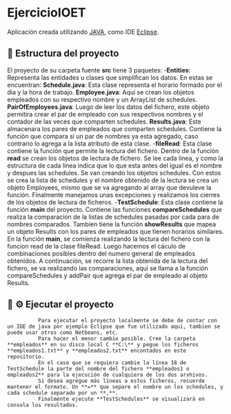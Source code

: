 # EjercicioIOET

Aplicación creada utilizando [JAVA](https://www.java.com/es/), como IDE [Eclipse](https://www.eclipse.org/).

## :page_facing_up: Estructura del proyecto
El proyecto de su carpeta fuente **src** tiene 3 paquetes:
-**Entities**: Representa las entidades u clases que simplifican los datos. En estas se encuentran:
               **Schedule.java**: Esta clase representa el horario formado por el dia y la hora de trabajo.
               **Employee.java**: Aquí se crean los objetos empleados con su respectivo nombre y un ArrayList de schedules.
               **PairOfEmployees.java**: Luego de leer los datos del fichero, este objeto permitira crear el par de empleado con sus respectivos nombres y el contador de las veces que comparten schedules.
               **Results.java**: Este almacenara los pares de empleados que comparten schedules. Contiene la función que compara si un par de nombres ya esta agregado, caso contrario lo agrega a la lista atributo de esta clase.
-**fileRead**: Esta clase contiene la función que permite la lectura del fichero.
               Dentro de la función **read** se crean los objetos de lectura de fichero. Se lee cada linea, y como la estructura de cada línea indica que lo que esta antes del igual es el nombre y despues las schedules.
               Se van creando los objetos schedules. Con estos se crea la lista de schedules y el nombre obtenido de la lectura se crea un objeto Employees, mismo que se va agregando al array que devuleve la función.
               Finalmente manejamos unas excepciones y realizamos los cierres de los objetos de lectura de ficheros.
-**TestSchedule**: Esta clase contiene la función **main** del proyecto.
              Contiene las funciones **compareSchedules** que realiza la comparación de la listas de schedules pasadas por cada para de nombres comparados.
              Tambien tiene la función **showResults** que mapea un objeto Results con los pares de empleados que tienen horarios similares.
              En la función **main**, se comienza realizando la lectura del fichero con la funcion read de la clase fileRead. Luego hacemos el cáculo de combinaciones posibles dentro del numero general de empleados obtenidos. A continuación, se recorre la lista obtenida de la lectura del fichero, se va realizando las comparaciones, aqui se llama a la función compareSchedules y addPair que agrega el par de empleado al objeto Results.
 ## :page_facing_up: ⚙️ Ejecutar el proyecto
              Para ejecutar el proyecto localmente se debe de contar con un IDE de java por ejemplo Eclipse que fue utilizado aqui, tambien se puede usar otros como Netbeans, etc.
              Para hacer el menor cambio posible. Cree la carpeta **empleados** en su disco local C **C:\** y pegue los ficheros **empleados1.txt** y **empleados2.txt** encontados en este repositorio.
              En el caso que se requiera cambie la línea 18 de TestSchedule la parte del nombre del fichero **empleados1 o empleados2** para la ejecución de cualquiera de los dos arxhivos.
              Si desea agregue más líneas a estos ficheros, recuerde mantener el formato. Un **=** que separe el nombre un los schedules, y cada schedule separado por un **,**.
              Finalmente ejecute **TestSchedules** se visualizará en consola los resultados.
 
